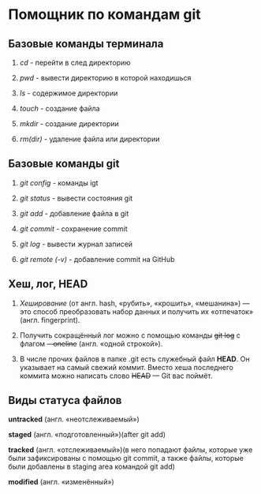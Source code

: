 # Помощник по командам git

## Базовые команды терминала


1. *cd* - перейти в след директорию


2. *pwd* - вывести директорию в которой находишься


3. *ls* - содержимое директории 


4. *touch* - создание файла


5. *mkdir* - создание директории 


6. *rm(dir)* - удаление файла или директории


## Базовые команды git


1. *git config* - команды igt


2. *git status* - вывести состояния git


3. *git add* - добавление файла в git


4. *git commit* - сохранение commit


5. *git log* - вывести журнал записей


6. *git remote (-v)* - добавление commit на GitHub


## Хеш, лог, HEAD


1. *Хеширование* (от англ. hash, «рубить», «крошить», «мешанина») — это способ преобразовать набор данных и получить их «отпечаток» (англ. fingerprint).


2. Получить сокращённый лог можно с помощью команды ~~git log~~ с флагом ~~--oneline~~ (англ. «одной строкой»).


3. В числе прочих файлов в папке .git есть служебный файл **HEAD**. Он указывает на самый свежий коммит.
Вместо хеша последнего коммита можно написать слово ~~HEAD~~ — Git вас поймёт.


## Виды статуса файлов

**untracked** (англ. «неотслеживаемый»)


**staged** (англ. «подготовленный»)(after git add)


**tracked** (англ. «отслеживаемый»)(в него попадают файлы, которые уже были зафиксированы с помощью git commit, а также файлы, которые были добавлены в staging area командой git add)


**modified** (англ. «изменённый»)